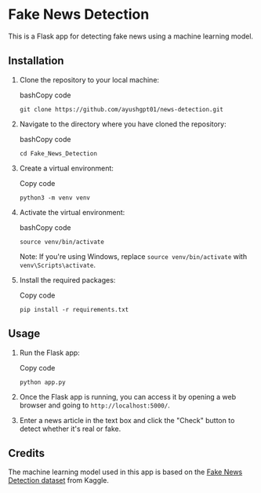 # Fake News Detection

This is a Flask app for detecting fake news using a machine learning model.

## Installation

1.  Clone the repository to your local machine:

    bashCopy code

    `git clone https://github.com/ayushgpt01/news-detection.git`

2.  Navigate to the directory where you have cloned the repository:

    bashCopy code

    `cd Fake_News_Detection`

3.  Create a virtual environment:

    Copy code

    `python3 -m venv venv`

4.  Activate the virtual environment:

    bashCopy code

    `source venv/bin/activate`

    Note: If you're using Windows, replace `source venv/bin/activate` with `venv\Scripts\activate`.

5.  Install the required packages:

    Copy code

    `pip install -r requirements.txt`

## Usage

1.  Run the Flask app:

    Copy code

    `python app.py`

2.  Once the Flask app is running, you can access it by opening a web browser and going to `http://localhost:5000/`.
3.  Enter a news article in the text box and click the "Check" button to detect whether it's real or fake.

## Credits

The machine learning model used in this app is based on the [Fake News Detection dataset](https://www.kaggle.com/clmentbisaillon/fake-and-real-news-dataset) from Kaggle.
